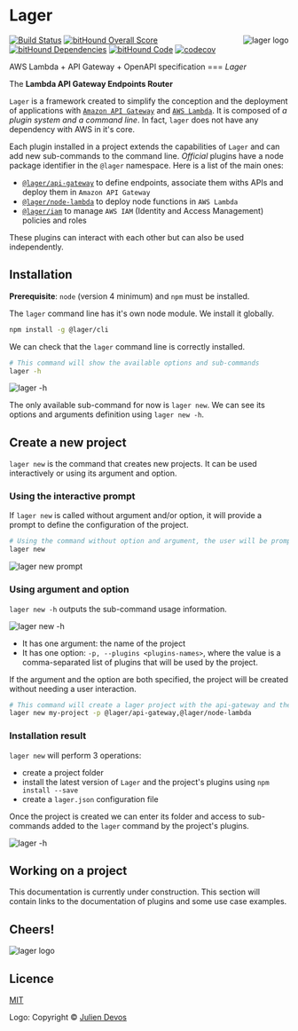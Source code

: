 Lager
===

<img align="right" alt="lager logo" src="https://raw.githubusercontent.com/lagerjs/lager/master/img/lager-logo2.png" />

[![Build Status](https://travis-ci.org/lagerjs/lager.svg)](https://travis-ci.org/lagerjs/lager)
[![bitHound Overall Score](https://www.bithound.io/github/lagerjs/lager/badges/score.svg)](https://www.bithound.io/github/lagerjs/lager)
[![bitHound Dependencies](https://www.bithound.io/github/lagerjs/lager/badges/dependencies.svg)](https://www.bithound.io/github/lagerjs/lager/dev/dependencies/npm)
[![bitHound Code](https://www.bithound.io/github/lagerjs/lager/badges/code.svg)](https://www.bithound.io/github/lagerjs/lager)
[![codecov](https://codecov.io/gh/lagerjs/lager/branch/master/graph/badge.svg)](https://codecov.io/gh/lagerjs/lager)

AWS Lambda + API Gateway + OpenAPI specification === *Lager*

The **Lambda API Gateway Endpoints Router**

`Lager` is a framework created to simplify the conception and the deployment of applications with [`Amazon API Gateway`](https://aws.amazon.com/api-gateway/) and [`AWS Lambda`](https://aws.amazon.com/lambda/).
It is composed of *a plugin system and a command line*. In fact, `lager` does not have any dependency with AWS in it's core.

Each plugin installed in a project extends the capabilities of `Lager` and can add new sub-commands to the command line.
*Official* plugins have a node package identifier in the `@lager` namespace. Here is a list of the main ones:

*   [`@lager/api-gateway`](https://www.npmjs.com/package/@lager/api-gateway) to define endpoints, associate them withs APIs and deploy them in `Amazon API Gateway`
*   [`@lager/node-lambda`](https://www.npmjs.com/package/@lager/node-lambda) to deploy node functions in `AWS Lambda`
*   [`@lager/iam`](https://www.npmjs.com/package/@lager/iam) to manage `AWS IAM` (Identity and Access Management) policies and roles

These plugins can interact with each other but can also be used independently.

Installation
---

**Prerequisite**: `node` (version 4 minimum) and `npm` must be installed.

The `lager` command line has it's own node module. We install it globally.

```bash
npm install -g @lager/cli
```

We can check that the `lager` command line is correctly installed.

```bash
# This command will show the available options and sub-commands
lager -h
```

![lager -h](https://raw.githubusercontent.com/lagerjs/lager/master/img/lager-h.png)

The only available sub-command for now is `lager new`. We can see its options and arguments definition using `lager new -h`.

Create a new project
---

`lager new` is the command that creates new projects. It can be used interactively or using its argument and option.

### Using the interactive prompt

If `lager new` is called without argument and/or option, it will provide a prompt to define the configuration of the project.

```bash
# Using the command without option and argument, the user will be prompted to give information about the project configuration
lager new
```

![lager new prompt](https://raw.githubusercontent.com/lagerjs/lager/master/img/prompt.gif)

### Using argument and option

 `lager new -h` outputs the sub-command usage information.

![lager new -h](https://raw.githubusercontent.com/lagerjs/lager/master/img/lager-new-h.png)

*   It has one argument: the name of the project
*   It has one option: `-p, --plugins <plugins-names>`, where the value is a comma-separated list of plugins that will be used by the project.

If the argument and the option are both specified, the project will be created without needing a user interaction.

```bash
# This command will create a lager project with the api-gateway and the node-lambda plugins without the need to prompt the user
lager new my-project -p @lager/api-gateway,@lager/node-lambda
```

### Installation result

`lager new` will perform 3 operations:

*   create a project folder
*   install the latest version of `Lager` and the project's plugins using `npm install --save`
*   create a `lager.json` configuration file

Once the project is created we can enter its folder and access to sub-commands added to the `lager` command by the project's plugins.

![lager -h](https://raw.githubusercontent.com/lagerjs/lager/master/img/lager-h2.png)

Working on a project
---

This documentation is currently under construction. This section will contain links to the documentation of plugins and some use case examples.

Cheers!
---

![lager logo](https://raw.githubusercontent.com/lagerjs/lager/master/img/lager-logo1.png)

Licence
---

[MIT](LICENSE)

Logo: Copyright © [Julien Devos](http://devos.ju.free.fr)
